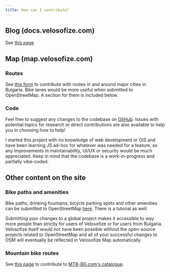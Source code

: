 ```yaml
---
title: How can I contribute?
---
```


## Blog (docs.velosofize.com)

See [this page](blog/)

## Map (map.velosofize.com)

### Routes

See [this form](https://forms.gle/aDKQuRDcbVQXFw8t7) to contribute with routes in and around major cities in Bulgaria. Bike lanes would be more useful when submitted to OpenStreetMap. A section for them is included below.

### Code

Feel free to suggest any changes to the codebase on [GitHub](https://github.com/velosofist/velosofize-map). Issues with potential topics for research or direct contributions are also available to help you in choosing how to help!

I started this project with no knowledge of web development or GIS and have been learning JS ad-hoc for whatever was needed for a feature, so any improvements in maintainability, UI/UX or security would be much appreciated. Keep in mind that the codebase is a work-in-progress and partially vibe-coded.

## Other content on the site

### Bike paths and amenities

Bike paths, drinking fountains, bicycle parking spots and other amenities can be submitted to OpenStreetMap [here](https://www.openstreetmap.org/edit). There is a tutorial as well.

Submitting your changes to a global project makes it accessible to way more people than strictly for users of Velosofize or for users from Bulgaria. Velosofize itself would not have been possible without the open-source projects related to OpenStreetMap and all of your successful changes to OSM will eventually be reflected in Velosofize Map automatically.

### Mountain bike routes

See [this page](https://info.mtb-bg.com/%D0%B2%D0%BA%D0%BB%D1%8E%D1%87%D0%B2%D0%B0%D0%BD%D0%B5-%D0%BD%D0%B0-%D0%BE%D0%B1%D0%B5%D0%BA%D1%82%D0%B8-%D0%B2-%D1%81%D0%BF%D1%80%D0%B0%D0%B2%D0%BE%D1%87%D0%BD%D0%B8%D0%BA%D0%B0/) to contribute to [MTB-BG.com's catalogue](https://info.mtb-bg.com).
